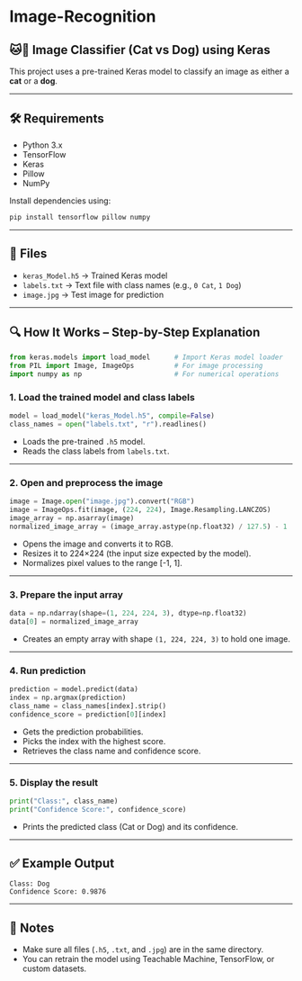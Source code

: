 # Image-Recognition


## 🐱🐶 Image Classifier (Cat vs Dog) using Keras

This project uses a pre-trained Keras model to classify an image as either a **cat** or a **dog**.

---

## 🛠️ Requirements

* Python 3.x
* TensorFlow
* Keras
* Pillow
* NumPy

Install dependencies using:

```bash
pip install tensorflow pillow numpy
```

---

## 📁 Files

* `keras_Model.h5` → Trained Keras model
* `labels.txt` → Text file with class names (e.g., `0 Cat`, `1 Dog`)
* `image.jpg` → Test image for prediction

---

## 🔍 How It Works – Step-by-Step Explanation

```python
from keras.models import load_model      # Import Keras model loader
from PIL import Image, ImageOps          # For image processing
import numpy as np                       # For numerical operations
```

### 1. **Load the trained model and class labels**

```python
model = load_model("keras_Model.h5", compile=False)
class_names = open("labels.txt", "r").readlines()
```

* Loads the pre-trained `.h5` model.
* Reads the class labels from `labels.txt`.

---

### 2. **Open and preprocess the image**

```python
image = Image.open("image.jpg").convert("RGB")
image = ImageOps.fit(image, (224, 224), Image.Resampling.LANCZOS)
image_array = np.asarray(image)
normalized_image_array = (image_array.astype(np.float32) / 127.5) - 1
```

* Opens the image and converts it to RGB.
* Resizes it to 224×224 (the input size expected by the model).
* Normalizes pixel values to the range \[-1, 1].

---

### 3. **Prepare the input array**

```python
data = np.ndarray(shape=(1, 224, 224, 3), dtype=np.float32)
data[0] = normalized_image_array
```

* Creates an empty array with shape `(1, 224, 224, 3)` to hold one image.

---

### 4. **Run prediction**

```python
prediction = model.predict(data)
index = np.argmax(prediction)
class_name = class_names[index].strip()
confidence_score = prediction[0][index]
```

* Gets the prediction probabilities.
* Picks the index with the highest score.
* Retrieves the class name and confidence score.

---

### 5. **Display the result**

```python
print("Class:", class_name)
print("Confidence Score:", confidence_score)
```

* Prints the predicted class (Cat or Dog) and its confidence.

---

## ✅ Example Output

```
Class: Dog
Confidence Score: 0.9876
```

---

## 📌 Notes

* Make sure all files (`.h5`, `.txt`, and `.jpg`) are in the same directory.
* You can retrain the model using Teachable Machine, TensorFlow, or custom datasets.
